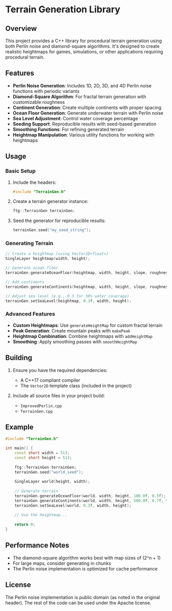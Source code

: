 # Terrain Generation Library

## Overview

This project provides a C++ library for procedural terrain generation using both Perlin noise and diamond-square algorithms. It's designed to create realistic heightmaps for games, simulations, or other applications requiring procedural terrain.

## Features

- **Perlin Noise Generation**: Includes 1D, 2D, 3D, and 4D Perlin noise functions with periodic variants
- **Diamond-Square Algorithm**: For fractal terrain generation with customizable roughness
- **Continent Generation**: Create multiple continents with proper spacing
- **Ocean Floor Generation**: Generate underwater terrain with Perlin noise
- **Sea Level Adjustment**: Control water coverage percentage
- **Seeding Support**: Reproducible results with seed-based generation
- **Smoothing Functions**: For refining generated terrain
- **Heightmap Manipulation**: Various utility functions for working with heightmaps

## Usage

### Basic Setup

1. Include the headers:
   ```cpp
   #include "TerrainGen.h"
   ```

2. Create a terrain generator instance:
   ```cpp
   ftg::TerrainGen terrainGen;
   ```

3. Seed the generator for reproducible results:
   ```cpp
   terrainGen.seed("my_seed_string");
   ```

### Generating Terrain

```cpp
// Create a heightmap (using Vector2D<float>)
SingleLayer heightmap(width, height);

// Generate ocean floor
terrainGen.generateOceanFloor(heightmap, width, height, slope, roughness);

// Add continents
terrainGen.generateContinents(heightmap, width, height, slope, roughness, numContinents);

// Adjust sea level (e.g., 0.3 for 30% water coverage)
terrainGen.setSeaLevel(heightmap, 0.3f, width, height);
```

### Advanced Features

- **Custom Heightmaps**: Use `generateHeightMap` for custom fractal terrain
- **Peak Generation**: Create mountain peaks with `makePeak`
- **Heightmap Combination**: Combine heightmaps with `addHeightMap`
- **Smoothing**: Apply smoothing passes with `smoothHeightMap`

## Building

1. Ensure you have the required dependencies:
   - A C++17 compliant compiler
   - The `Vector2D` template class (included in the project)

2. Include all source files in your project build:
   - `ImprovedPerlin.cpp`
   - `TerrainGen.cpp`

## Example

```cpp
#include "TerrainGen.h"

int main() {
    const short width = 513;
    const short height = 513;
    
    ftg::TerrainGen terrainGen;
    terrainGen.seed("world_seed");
    
    SingleLayer world(height, width);
    
    // Generate terrain
    terrainGen.generateOceanFloor(world, width, height, 100.0f, 0.5f);
    terrainGen.generateContinents(world, width, height, 500.0f, 0.7f, 5);
    terrainGen.setSeaLevel(world, 0.3f, width, height);
    
    // Use the heightmap...
    
    return 0;
}
```

## Performance Notes

- The diamond-square algorithm works best with map sizes of (2^n + 1)
- For large maps, consider generating in chunks
- The Perlin noise implementation is optimized for cache performance

## License

The Perlin noise implementation is public domain (as noted in the original header). The rest of the code can be used under the Apache license.
